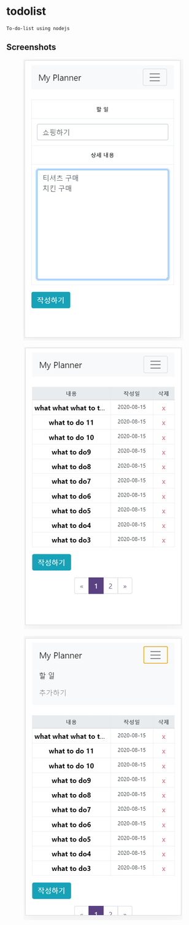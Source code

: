 # todolist
    To-do-list using nodejs



## Screenshots
<p align="center">
  <img src="./img/screenshot1.png" alt="screenshot1"/>
</p>
<p align="center">
  <img src="./img/screenshot2.png" alt="screenshot2"/>
</p> 
<p align="center">
  <img src="./img/screenshot3.png" alt="screenshot3"/>
</p> 

